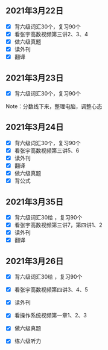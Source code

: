 ## 2021年3月22日

- [x] 背六级词汇30个，复习90个
- [x] 看张宇高数视频第三讲2、3、4
- [x] 做六级真题
- [x] 读外刊
- [x] 翻译

## 2021年3月23日

- [x] 背六级词汇30个，复习90个

Note：分数线下来，整理电脑，调整心态

## 2021年3月24日

- [x] 背六级词汇30个，复习90个
- [x] 看张宇高数视频第三讲5、6
- [x] 读外刊
- [x] 翻译
- [x] 做六级真题
- [x] 背公式

## 2021年3月35日

- [x] 背六级词汇30给 ，复习90个
- [x] 看张宇高数视频第三讲7，第四讲1、2
- [x] 读外刊
- [x] 翻译

## 2021年3月26日

- [x] 背六级词汇30给 ，复习90个
- [x] 看张宇高数视频第四讲3、4、5
- [x] 读外刊
- [x] 看操作系统视频第一章1、2、3
- [x] 做六级真题
- [x] 练六级听力

  